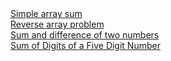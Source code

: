 <a href="https://www.hackerrank.com/challenges/simple-array-sum/problem">
Simple array sum </a>
<br>
<a href="https://www.hackerrank.com/challenges/arrays-ds/problem">
Reverse array problem</a>
<br>
<a href="https://www.hackerrank.com/challenges/sum-numbers-c/problem">
Sum and difference of two numbers</a>
<br>
<a href="https://www.hackerrank.com/challenges/sum-of-digits-of-a-five-digit-number/problem">Sum of Digits of a Five Digit Number</a>
